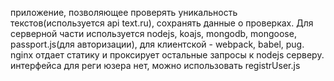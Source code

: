 приложение, позволяющее проверять уникальность текстов(используется api text.ru), сохранять данные о проверках.
Для серверной части используется nodejs, koajs, mongodb, mongoose, passport.js(для авторизации), для клиентской - webpack, babel, pug.
nginx отдает статику и проксирует остальные запросы к nodejs серверу.
интерфейса для реги юзера нет, можно использовать registrUser.js
